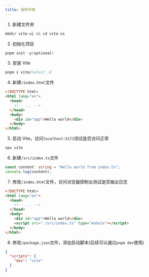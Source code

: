 ```yaml
---
title: 组件环境
---
```


1. 新建文件夹

```s
mkdir vite-ui && cd vite-ui
```

2. 初始化项目

```s
pnpm init -y(optional)
```

3. 安装 Vite

```s
pnpm i vite@latest -D
```

4. 新建`/index.html`文件

```html
<!DOCTYPE html>
<html lang="en">
  <head>
    <!-- ... -->
  </head>
  <body>
    <div id="app">Hello world</div>
  </body>
</html>
```

5. 启动 Vite，访问`localhost:5173`测试是否访问正常

```s
npx vite
```

6. 新建`/src/index.ts`文件

```ts
const content: string = "Hello world from index.ts";
console.log(content);
```

7. 修改`/index.html`文件，访问浏览器控制台测试是否输出日志

```html
<!DOCTYPE html>
<html lang="en">
  <head>
    <!-- ... -->
  </head>
  <body>
    <div id="app">Hello world</div>
    <script src="./src/index.ts" type="module"></script>
  </body>
</html>
```

8. 修改`/package.json`文件，添加启动脚本(后续可以通过`pnpm dev`使用)

```json
{
  "scripts": {
    "dev": "vite"
  }
}
```